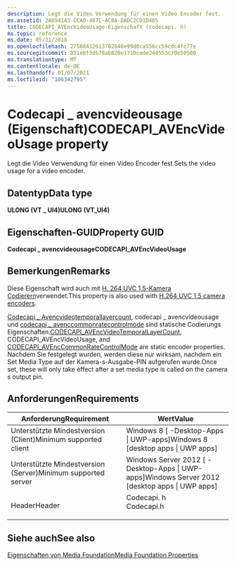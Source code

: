 ```yaml
---
description: Legt die Video Verwendung für einen Video Encoder fest.
ms.assetid: 2A6941A3-CCA0-467C-AC8A-DADC2CD1D405
title: CODECAPI_AVEncVideoUsage-Eigenschaft (codecapi. h)
ms.topic: reference
ms.date: 05/31/2018
ms.openlocfilehash: 27568412613702846e99d0ca556cc59cdc4fc77e
ms.sourcegitcommit: 831e8f3db78ab820e1710cede244553c70e50500
ms.translationtype: MT
ms.contentlocale: de-DE
ms.lasthandoff: 01/07/2021
ms.locfileid: "106342795"
---
```

# <a name="codecapi_avencvideousage-property"></a><span data-ttu-id="01476-103">Codecapi \_ avencvideousage (Eigenschaft)</span><span class="sxs-lookup"><span data-stu-id="01476-103">CODECAPI\_AVEncVideoUsage property</span></span>

<span data-ttu-id="01476-104">Legt die Video Verwendung für einen Video Encoder fest.</span><span class="sxs-lookup"><span data-stu-id="01476-104">Sets the video usage for a video encoder.</span></span>

## <a name="data-type"></a><span data-ttu-id="01476-105">Datentyp</span><span class="sxs-lookup"><span data-stu-id="01476-105">Data type</span></span>

<span data-ttu-id="01476-106">**ULONG (VT \_ UI4)**</span><span class="sxs-lookup"><span data-stu-id="01476-106">**ULONG (VT\_UI4)**</span></span>

## <a name="property-guid"></a><span data-ttu-id="01476-107">Eigenschaften-GUID</span><span class="sxs-lookup"><span data-stu-id="01476-107">Property GUID</span></span>

<span data-ttu-id="01476-108">**Codecapi \_ avencvideousage**</span><span class="sxs-lookup"><span data-stu-id="01476-108">**CODECAPI\_AVEncVideoUsage**</span></span>

## <a name="remarks"></a><span data-ttu-id="01476-109">Bemerkungen</span><span class="sxs-lookup"><span data-stu-id="01476-109">Remarks</span></span>

<span data-ttu-id="01476-110">Diese Eigenschaft wird auch mit [H. 264 UVC 1,5-Kamera Codierern](camera-encoder-h264-uvc-1-5.md)verwendet.</span><span class="sxs-lookup"><span data-stu-id="01476-110">This property is also used with [H.264 UVC 1.5 camera encoders](camera-encoder-h264-uvc-1-5.md).</span></span>

<span data-ttu-id="01476-111">[Codecapi \_ Avencvideotemporallayercount](codecapi-avencvideotemporallayercount.md), codecapi \_ avencvideousage und [codecapi \_ avenccommonratecontrolmode](/windows/desktop/DirectShow/avenccommonratecontrolmode-property) sind statische Codierungs Eigenschaften.</span><span class="sxs-lookup"><span data-stu-id="01476-111">[CODECAPI\_AVEncVideoTemporalLayerCount](codecapi-avencvideotemporallayercount.md), CODECAPI\_AVEncVideoUsage, and [CODECAPI\_AVEncCommonRateControlMode](/windows/desktop/DirectShow/avenccommonratecontrolmode-property) are static encoder properties.</span></span> <span data-ttu-id="01476-112">Nachdem Sie festgelegt wurden, werden diese nur wirksam, nachdem ein Set Media Type auf der Kamera-s-Ausgabe-PIN aufgerufen wurde.</span><span class="sxs-lookup"><span data-stu-id="01476-112">Once set, these will only take effect after a set media type is called on the camera s output pin.</span></span>

## <a name="requirements"></a><span data-ttu-id="01476-113">Anforderungen</span><span class="sxs-lookup"><span data-stu-id="01476-113">Requirements</span></span>



| <span data-ttu-id="01476-114">Anforderung</span><span class="sxs-lookup"><span data-stu-id="01476-114">Requirement</span></span> | <span data-ttu-id="01476-115">Wert</span><span class="sxs-lookup"><span data-stu-id="01476-115">Value</span></span> |
|-------------------------------------|---------------------------------------------------------------------------------------|
| <span data-ttu-id="01476-116">Unterstützte Mindestversion (Client)</span><span class="sxs-lookup"><span data-stu-id="01476-116">Minimum supported client</span></span><br/> | <span data-ttu-id="01476-117">Windows 8 \[ -Desktop-Apps \| UWP-apps\]</span><span class="sxs-lookup"><span data-stu-id="01476-117">Windows 8 \[desktop apps \| UWP apps\]</span></span><br/>                                     |
| <span data-ttu-id="01476-118">Unterstützte Mindestversion (Server)</span><span class="sxs-lookup"><span data-stu-id="01476-118">Minimum supported server</span></span><br/> | <span data-ttu-id="01476-119">Windows Server 2012 \[ -Desktop-Apps \| UWP-apps\]</span><span class="sxs-lookup"><span data-stu-id="01476-119">Windows Server 2012 \[desktop apps \| UWP apps\]</span></span><br/>                           |
| <span data-ttu-id="01476-120">Header</span><span class="sxs-lookup"><span data-stu-id="01476-120">Header</span></span><br/>                   | <dl> <span data-ttu-id="01476-121"><dt>Codecapi. h</dt></span><span class="sxs-lookup"><span data-stu-id="01476-121"><dt>Codecapi.h</dt></span></span> </dl> |



## <a name="see-also"></a><span data-ttu-id="01476-122">Siehe auch</span><span class="sxs-lookup"><span data-stu-id="01476-122">See also</span></span>

<dl> <dt>

[<span data-ttu-id="01476-123">Eigenschaften von Media Foundation</span><span class="sxs-lookup"><span data-stu-id="01476-123">Media Foundation Properties</span></span>](media-foundation-properties.md)
</dt> </dl>

 

